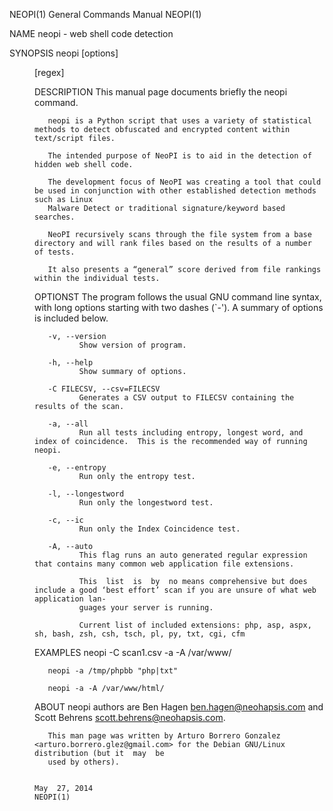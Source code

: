 NEOPI(1)                                                      General Commands Manual                                                     NEOPI(1)

NAME
       neopi - web shell code detection

SYNOPSIS
       neopi [options] <dir> [regex]

DESCRIPTION
       This manual page documents briefly the neopi command.

       neopi is a Python script that uses a variety of statistical methods to detect obfuscated and encrypted content within text/script files.

       The intended purpose of NeoPI is to aid in the detection of hidden web shell code.

       The development focus of NeoPI was creating a tool that could be used in conjunction with other established detection methods such as Linux
       Malware Detect or traditional signature/keyword based searches.

       NeoPI recursively scans through the file system from a base directory and will rank files based on the results of a number of tests.

       It also presents a “general” score derived from file rankings within the individual tests.

OPTIONST
       The program follows the usual GNU command line syntax, with long options starting with two dashes (`-').  A summary of options is  included
       below.

       -v, --version
              Show version of program.

       -h, --help
              Show summary of options.

       -C FILECSV, --csv=FILECSV
              Generates a CSV output to FILECSV containing the results of the scan.

       -a, --all
              Run all tests including entropy, longest word, and index of coincidence.  This is the recommended way of running neopi.

       -e, --entropy
              Run only the entropy test.

       -l, --longestword
              Run only the longestword test.

       -c, --ic
              Run only the Index Coincidence test.

       -A, --auto
              This flag runs an auto generated regular expression that contains many common web application file extensions.

              This  list  is  by  no means comprehensive but does include a good ‘best effort’ scan if you are unsure of what web application lan‐
              guages your server is running.

              Current list of included extensions: php, asp, aspx, sh, bash, zsh, csh, tsch, pl, py, txt, cgi, cfm

EXAMPLES
       neopi -C scan1.csv -a -A /var/www/

       neopi -a /tmp/phpbb "php|txt"

       neopi -a -A /var/www/html/

ABOUT
       neopi authors are Ben Hagen <ben.hagen@neohapsis.com> and Scott Behrens <scott.behrens@neohapsis.com>.

       This man page was written by Arturo Borrero Gonzalez <arturo.borrero.glez@gmail.com> for the Debian GNU/Linux distribution (but it  may  be
       used by others).

                                                                   May  27, 2014                                                          NEOPI(1)
